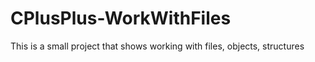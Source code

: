 CPlusPlus-WorkWithFiles
=======================

This is a small project that shows working with files, objects, structures
